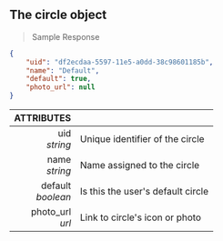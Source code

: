 ## The circle object
> Sample Response

```json
{
    "uid": "df2ecdaa-5597-11e5-a0dd-38c98601185b",
    "name": "Default",
    "default": true,
    "photo_url": null
}
```

ATTRIBUTES||
---------:        | -----------
uid<br>*string*   | Unique identifier of the circle
name<br>*string*  | Name assigned to the circle
default<br>*boolean*  | Is this the user's default circle
photo_url<br>*url*  | Link to circle's icon or photo
